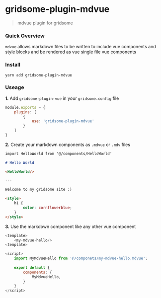 # gridsome-plugin-mdvue

> mdvue plugin for gridsome

### Quick Overview
`mdvue` allows markdown files to be written to include vue components and style blocks and be rendered as vue single file vue components

### Install
```yarn add gridsome-plugin-mdvue```

### Useage

**1.** Add `gridsome-plugin-vue` in your `gridsome.config` file

```javascript
module.exports = {
    plugins: [
        {
            use: 'gridsome-plugin-mdvue'
        }
    ]
}
```

**2.** Create your markdown components as `.mdvue` or `.mdv` files
```markdown
import HelloWorld from '@/components/HelloWorld'

# Hello World

<HelloWorld/>

---

Welcome to my gridsome site :)

<style>
    h1 {
        color: cornflowerblue;
    }
</style>
```

**3.** Use the markdown component like any other vue component
```javascript
<template>
    <my-mdvue-hello/>
<template>

<script>
    import MyMdvueHello from '@/componets/my-mdvue-hello.mdvue';
    
    export default {
        components: {
            MyMdvueHello,
        }
    }
</script>
```
